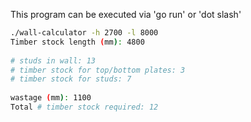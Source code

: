 This program can be executed via 'go run' or 'dot slash'

```bash
./wall-calculator -h 2700 -l 8000
Timber stock length (mm): 4800
 
# studs in wall: 13
# timber stock for top/bottom plates: 3
# timber stock for studs: 7
 
wastage (mm): 1100
Total # timber stock required: 12

```
